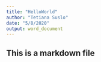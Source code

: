 ```yaml
---
title: "HelloWorld"
author: "Tetiana Suslo"
date: "5/8/2020"
output: word_document
---
```




## This is a markdown file
